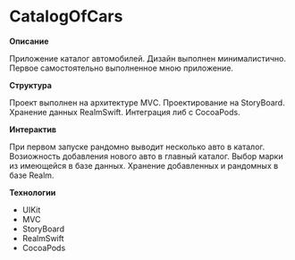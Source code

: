 # CatalogOfCars

**Описание**

Приложение каталог автомобилей. Дизайн выполнен минималистично.
Первое самостоятельно выполненное мною приложение.

**Структура**

Проект выполнен на архитектуре MVС.
Проектирование на StoryBoard.
Хранение данных RealmSwift.
Интеграция либ с CocoaPods.

**Интерактив**

При первом запуске рандомно выводит несколько авто в каталог.
Возиожность добавления нового авто в главный каталог. Выбор марки из имеющейся в базе данных. Хранение добавленных и рандомных в базе Realm.

**Технологии**
* UIKit
* MVC
* StoryBoard
* RealmSwift
* CocoaPods
